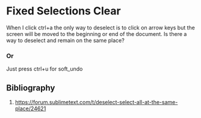 
# Fixed Selections Clear

When I click ctrl+a the only way to deselect is to click on arrow keys but the screen will be moved
to the beginning or end of the document. Is there a way to deselect and remain on the same place?


### Or

Just press ctrl+u for soft_undo



## Bibliography

1. https://forum.sublimetext.com/t/deselect-select-all-at-the-same-place/24621


